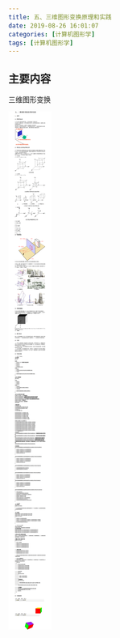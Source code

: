 ```yaml
---
title: 五、三维图形变换原理和实践
date: 2019-08-26 16:01:07
categories: [计算机图形学]
tags: [计算机图形学]
---
```


## 主要内容
三维图形变换
<!-- more -->
![五、三维图形变换原理和实践.png](2019-08-26-五、三维图形变换原理和实践/五、三维图形变换原理和实践.png)
